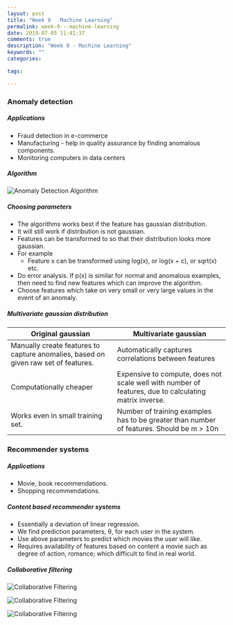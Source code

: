 ```yaml
---
layout: post
title: "Week 9   Machine Learning"
permalink: week-9---machine-learning
date: 2019-07-05 11:41:37
comments: true
description: "Week 9 - Machine Learning"
keywords: ""
categories:

tags:

---
```


### <span>Anomaly detection</span>

##### Applications
* Fraud detection in e-commerce
* Manufacturing - help in quality assurance by finding anomalous components.
* Monitoring computers in data centers

##### Algorithm

![Anomaly Detection Algorithm](/images/anomaly-detection.png)

##### Choosing parameters
* The algorithms works best if the feature has gaussian distribution.
* It will still work if distribution is not gaussian.
* Features can be transformed to so that their distribution looks more gaussian.
* For example
  * Feature x can be transformed using log(x), or log(x + c), or sqrt(x) etc.
* Do error analysis. If p(x) is similar for normal and anomalous examples, then need to find new features which can improve the algorithm.
* Choose features which take on very small or very large values in the event of an anomaly.

##### Multivariate gaussian distribution


| Original gaussian                                                                  | Multivariate gaussian                                                                                 |
| ---------------------------------------------------------------------------------- | ----------------------------------------------------------------------------------------------------- |
| Manually create features to capture anomalies, based on given raw set of features. | Automatically captures correlations between features                                                  |
| Computationally cheaper                                                            | Expensive to compute, does not scale well with number of features, due to calculating matrix inverse. |
| Works even in small training set.                                                  | Number of training examples has  to be greater than number of features. Should be m > 10n             |


### <span> Recommender systems</span>

##### Applications
* Movie, book recommendations.
* Shopping recommendations.

##### Content based recommender systems
* Essentially a deviation of linear regression.
* We find prediction parameters, &theta;, for each user in the system.
* Use above parameters to predict which movies the user will like.
* Requires availability of features based on content a movie such as degree of action, romance; which difficult to find in real world.

##### Collaborative filtering

![Collaborative Filtering](/images/cf-1.png)

![Collaborative Filtering](/images/cf-2.png)

![Collaborative Filtering](/images/cf-3.png)
